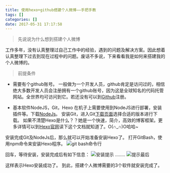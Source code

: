 ```yaml
---
title: 使用hexo+github搭建个人微博——手把手教
tags: []
categories: []
date: 2017-05-31 17:17:58
---
```


> 先说说为什么想到搭建个人微博

工作多年，没有认真整理过自己工作中的经验，遇到的问题及解决方案。因此想着认真整理下过去到现在过程中的问题。废话不多说，下来看看我是如何来搭建我的个人微博的。

> 前提条件

* 需要有个github账号。
  一般做为一个开发人员，github肯定是访问过的，相信绝大多数开发人员会注册拥有一个github账号，因为这是全球知名的代码托管网站。全世界均可访问到它。若还没有可以到[Github](https://github.com/ "Github")注册。

* 基本软件NodeJS，Git，Hexo
  在机子上需要使用到NodeJS进行部署，安装插件等。下载[NodeJs](https://nodejs.org/ "NodeJs")。
  安装Git，进入Git[下载页面](https://git-scm.com/download/)选择合适的版本进行下载。
  如果不清楚Hexo是什么？？她是一个快速，简介，高效的博客框架。更多详情可以到[Hexo官网](https://hexo.io/zh-cn/docs/index.html)读下这个文档就知道了。O(∩_∩)O哈哈~

安装完成Git及NodeJs后，那么就可以开始准备安装Hexo了。
打开GitBash，使用npm命令来安装Hexo程序。
![git bash命令行](/images/how-to-setup-personal-blog-width-hexo-and-github/bit_bash_command_ui.png)

回车，等待安装，安装完成后有如下信息：
![安装提示](/images/how-to-setup-personal-blog-width-hexo-and-github/hexo_install_hint_first.png)
........
![提示最后](/images/how-to-setup-personal-blog-width-hexo-and-github/hexo_install_hint_last.png)

这样表示Hexo安装成功了。
到此，搭建个人微博需要的3个软件就安装完成了。
  
    
    
